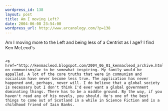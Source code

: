 ```yaml
--- 
wordpress_id: 138
layout: post
title: Am I moving Left?
date: 2004-06-08 23:54:00
wordpress_url: http://www.arcanology.com/?p=138
---
```

Am I moving more to the Left and being less of a Centrist as I age? I find Ken McLeod's 
                                                                                                                                                                                                                                                                                                                                                            
                                                                                                                                                                                                                                                                                                                                                            <a href="http://kenmacleod.blogspot.com/2004_06_01_kenmacleod_archive.html#108653807760902538">post on communism</a> to be somewhat inspiring. My family would be appalled. A lot of the core truths that were in communism and socialism have never become less true. The application has never happened and, perhaps, never will. I do believe that a global society is necessary but I don't think I'd ever want a global government dominating things. There has to be a middle ground. By the way, if you haven't read any of his novels, you should. He's one of the best things to come out of Scotland in a while in Science Fiction and is a childhood friend of Iain Banks.